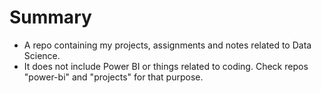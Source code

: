 # Summary
- A repo containing my projects, assignments and notes related to Data Science.
- It does not include Power BI or things related to coding. Check repos "power-bi" and "projects" for that purpose.
